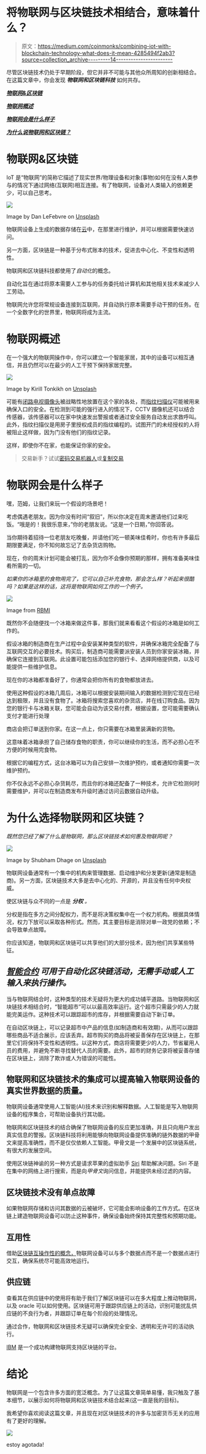 # 将物联网与区块链技术相结合，意味着什么？

> 原文：<https://medium.com/coinmonks/combining-iot-with-blockchain-technology-what-does-it-mean-4285494f2ab3?source=collection_archive---------14----------------------->

尽管区块链技术仍处于早期阶段，但它并非不可能与其他众所周知的创新相结合。在这篇文章中，你会发现 ***物联网和区块链科技*** 如何共存。

[***物联网&区块链***](#56e0)

[***物联网概述***](#5b6d)

[***物联网会是什么样子***](#4ec5)

[***为什么说物联网和区块链？***](#a6f2)

# **物联网&区块链**

IoT 是“物联网”的简称它描述了现实世界/物理设备和对象(事物)如何在没有人类参与的情况下通过网络(互联网)相互连接。有了物联网，设备对人类输入的依赖更少，可以自己思考。

![](img/11e2c9cdd4df4e73c53500eb8f0c2d57.png)

Image by Dan LeFebvre on [Unsplash](http://unsplash.com)

物联网设备上生成的数据存储在[云](https://www.arm.com/glossary/iot-cloud#:~:text=An%20IoT%20cloud%20is%20a,real%2Dtime%20operations%20and%20processing.)中，在那里进行维护，并可以根据需要快速访问。

另一方面，区块链是一种基于分布式账本的技术，促进去中心化、不变性和透明性。

物联网和区块链科技都使用了*自动化*的概念。

自动化旨在通过将原本需要人工参与的任务委托给计算机和其他相关技术来减少人工劳动。

物联网允许您将常规设备连接到互联网，并自动执行原本需要手动干预的任务。在一个全数字化的世界里，物联网将成为主流。

# **物联网概述**

在一个强大的物联网操作中，你可以建立一个智能家居，其中的设备可以相互通信，并且仍然可以在最少的人工干预下保持家居完整。

![](img/c6e97c31d9c99a6403e372bbaab17641.png)

Image by Kirill Tonkikh on [Unsplash](http://unsplash.com)

可能有[闭路电视摄像头](https://en.m.wikipedia.org/wiki/Closed-circuit_television_camera)被战略性地放置在这个家的各处，而[指纹扫描仪](https://en.m.wikipedia.org/wiki/Fingerprint_scanner)可能被用来确保入口的安全。在检测到可能的强行进入的情况下，CCTV 摄像机还可以结合传感器，该传感器可以在家中快速发出警报或者通过安全服务自动发出求救呼叫。此外，指纹扫描仪是用房子里授权成员的指纹编程的。试图开门的未经授权的人将被阻止这样做，因为门没有他们的指纹记录。

这样，即使你不在家，也能保证你家的安全。

> 交易新手？试试[密码交易机器人](/coinmonks/crypto-trading-bot-c2ffce8acb2a)或[复制交易](/coinmonks/top-10-crypto-copy-trading-platforms-for-beginners-d0c37c7d698c)

# **物联网会是什么样子**

嘿，范姆，让我们来玩一个假设的场景吧！

考虑偶遇老朋友。因为你没有时间“叙旧”，所以你决定在周末邀请他们过来吃饭。“哦是的！我很乐意来，”你的老朋友说。“这是一个日期，”你回答说。

当你期待着招待一位老朋友吃晚餐，并请他们吃一顿美味佳肴时，你也有许多最后期限要满足，你不知何故忘记了去杂货店购物。

现在，你的周末计划可能会被打乱，因为你不会像你预期的那样，拥有准备美味佳肴所需的一切。

*如果你的冰箱里的食物用完了，它可以自己补充食物，那会怎么样？听起来很酷吗？如果是这样的话，这将是物联网如何工作的一个例子。*

![](img/7d0a2f4a899736f745d9ce32ec5283f4.png)

Image from [RBMI](http://rbmigroupofinstitutions.wordpress.com/)

既然你不会随便找一个冰箱来做这件事，那我们就来看看这个假设的冰箱是如何工作的。

假设冰箱的制造商在生产过程中会安装某种类型的软件，并确保冰箱完全配备了与互联网交互的必要技术。购买后，制造商可能需要派安装人员到你家安装冰箱，并确保它连接到互联网。此设置可能包括添加您的银行卡、选择网络提供商，以及可能提供一些维护信息。

现在你的冰箱都准备好了，你通常会把你所有的食物都放进去。

使用这种假设的冰箱几周后，冰箱可以根据安装期间输入的数据检测到它现在已经达到极限，并且没有食物了。冰箱将搜索您喜欢的杂货店，并在线订购食品。因为您的银行卡与冰箱关联，您可能会自动为该交易付费，根据设置，您可能需要确认支付才能进行处理

商店会把订单送到你家。在这一点上，你只需要在冰箱里装满新的货物。

这意味着冰箱承担了自己储存食物的职责，你可以继续你的生活，而不必担心在不方便的时候用完食物。

根据它的编程方式，这台冰箱可以为自己安排一次维护预约，或者通知你需要一次维护预约。

你不仅永远不必担心杂货耗尽，而且你的冰箱还配备了一种技术，允许它检测何时需要维护，并可以在制造商发布升级时通过访问云数据自动升级。

# **为什么选择物联网和区块链？**

*既然您已经了解了什么是物联网，那么区块链技术如何惠及物联网呢？*

![](img/102718c7fef3aa1d60f1d14ae8ffcb49.png)

Image by Shubham Dhage on [Unsplash](http://unsplash.com)

物联网设备通常有一个集中的机构来管理数据、启动维护和分发更新(通常是制造商)。另一方面，区块链技术大多是去中心化的、开源的，并且没有任何中央权威。

使区块链与众不同的一点是 ***分权*** *。*

分权是指在多方之间分配权力，而不是将决策权集中在一个权力机构。根据具体情况，权力下放可以采取各种形式。然而，其主要目标是消除对单一政党的依赖；不会导致单点故障。

你应该知道，物联网和区块链可以共享他们的大部分技术，因为他们共享某些特征。

## [*智能合约*](/coinmonks/smart-contracts-moving-towards-decentralization-8f1d079f6755) *可用于自动化区块链活动，无需手动或人工输入来执行操作。*

当与物联网结合时，这种类型的技术无疑将为更大的成功铺平道路。当物联网和区块链技术相结合时，“智能超市”可以以最高效率运行。这个超市只需最少的人力就能完美运作。这种技术可以跟踪超市的库存，并根据需要自动下新订单。

在自动区块链上，可以记录超市中产品的信息(如制造商和有效期)，从而可以跟踪哪些商品不适合展示，应该丢弃。超市购买的商品将被妥善保存在区块链上，在那里它们将保持不变性和透明性。以这种方式，商店将需要更少的人力，节省雇用人员的费用，并避免不断寻找替代人员的需要。此外，超市的财务记录将被妥善存储在区块链上，消除了欺诈或人为错误的可能性。

## 物联网和区块链技术的集成可以提高输入物联网设备的真实世界数据的质量。

物联网设备通常使用人工智能(AI)技术来识别和解释数据。人工智能是写入物联网设备的程序集合，可帮助设备执行其功能。

物联网和区块链技术的结合确保了物联网设备的反应更加准确，并且只向用户发出真实信息的警报。区块链科技将利用能够向物联网设备提供准确的链外数据的甲骨文来提高准确性，而不是仅仅依赖人工智能。甲骨文是一个发展中的区块链系统，有很大的发展空间。

使用区块链神谕的另一种方式是请求苹果的虚拟助手 [Siri](https://en.wikipedia.org/wiki/Siri) 帮助解决问题。Siri 不是在集中的网络上进行搜索，而是向*甲骨文*询问信息，并能提供未经过滤的内容。

## 区块链技术没有单点故障

如果物联网存储和访问其数据的云被破坏，它可能会影响设备的工作方式。在区块链上建造物联网设备可以防止这种事件，确保设备始终保持其完整性和预期功能。

## 互用性

借助[区块链互操作性的概念，](https://blog.chain.link/blockchain-interoperability/#:~:text=Blockchain%20interoperability%20refers%20to%20the,write%20data%20to%20other%20blockchains.)物联网设备可以与多个数据点而不是一个数据点进行交互，确保系统尽可能高效地运行。

## 供应链

查看其在供应链中的使用将有助于我们了解区块链可以在多大程度上推动物联网，以及 oracle 可以如何使用。区块链可用于跟踪供应链上的活动，识别可能扰乱供应链的不良行为者，并跟踪订单在每个阶段的处理情况。

通过合作，物联网和区块链技术无疑可以确保完全安全、透明和无许可的活动执行。

[IBM](https://www.ibm.com/) 是一个成功构建物联网支持区块链的平台。

# **结论**

物联网是一个包含许多方面的宽泛概念。为了让这篇文章简单易懂，我只触及了基本细节，以展示如何将物联网和区块链技术结合起来(这一直是我的目标)。

我希望你喜欢阅读这篇文章，并且现在对区块链技术的许多与加密货币无关的应用有了更好的理解。

![](img/24a8b4a71d5a02b456f61608c92e0c39.png)

estoy agotada!